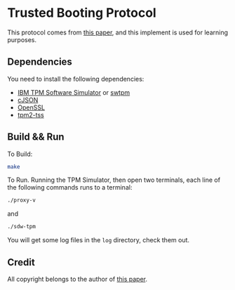 # Trusted Booting Protocol

This protocol comes from [this paper](https://ieeexplore.ieee.org/document/9186690/), and this implement is used for learning purposes.

## Dependencies

You need to install the following dependencies:

- [IBM TPM Software Simulator](https://sourceforge.net/projects/ibmswtpm2/files/ibmtpm974.tar.gz/download?use_mirror=iweb) or [swtpm](https://github.com/stefanberger/swtpm)
- [cJSON](https://github.com/DaveGamble/cJSON)
- [OpenSSL](https://www.openssl.org/)
- [tpm2-tss](https://github.com/tpm2-software/tpm2-tss)

## Build && Run

To Build:
```bash
make
```

To Run. Running the TPM Simulator, then open two terminals, each line of the following commands runs to a terminal:

```bash
./proxy-v
```

and

```bash
./sdw-tpm
```

You will get some log files in the `log` directory, check them out.

## Credit

All copyright belongs to the author of [this paper](https://ieeexplore.ieee.org/document/9186690/).
